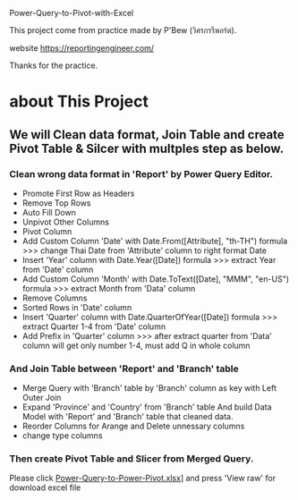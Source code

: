 
Power-Query-to-Pivot-with-Excel

This project come from practice made by P'Bew (วิศรกรรีพอร์ต).

website https://reportingengineer.com/

Thanks for the practice.

# about This Project

## We will Clean data format, Join Table and create Pivot Table & Silcer with multples step as below.

### Clean wrong data format in 'Report' by Power Query Editor.
- Promote First Row as Headers
- Remove Top Rows
- Auto Fill Down
- Unpivot Other Columns
- Pivot Column
- Add Custom Column 'Date' with Date.From([Attribute], "th-TH") formula >>> change Thai Date from 'Attribute' column to right format Date
- Insert 'Year' column with Date.Year([Date]) formula >>> extract Year from 'Date' column
- Add Custom Column 'Month' with Date.ToText([Date], "MMM", "en-US") formula >>> extract Month from 'Data' column
- Remove Columns
- Sorted Rows in 'Date' column
- Insert 'Quarter' column with Date.QuarterOfYear([Date]) formula >>> extract Quarter 1-4 from 'Date' column
- Add Prefix in 'Quarter' column >>> after extract quarter from 'Data' column will get only number 1-4, must add Q in whole column

### And Join Table between 'Report' and 'Branch' table
- Merge Query with 'Branch' table by 'Branch' column as key with Left Outer Join
- Expand 'Province' and 'Country' from 'Branch' table
And build Data Model with 'Report' and 'Branch' table that cleaned data.
- Reorder Columns for Arange and Delete unnessary columns
- change type columns

### Then create Pivot Table and Slicer from Merged Query.

Please click [Power-Query-to-Power-Pivot.xlsx](https://github.com/tamakuku/data-science-bootcamp9/tree/9839c855f9453ce7c2b6e2e3deafdf71be8a8765/Portfolio-Project/Excel/Power%20Query%20to%20Power%20Pivot)] and press 'View raw' for download excel file